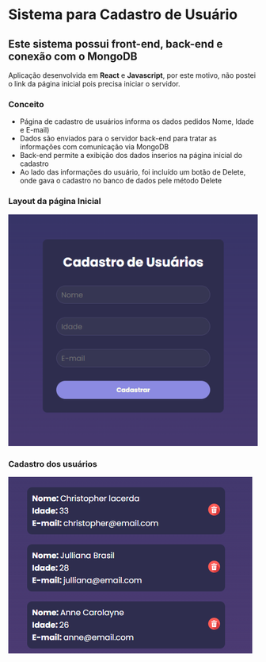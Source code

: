 # Sistema para Cadastro de Usuário #
## Este sistema possui front-end, back-end e conexão com o MongoDB ##


Aplicação desenvolvida em **React** e **Javascript**, por este motivo, não postei o link da página inicial pois precisa iniciar o servidor.

### Conceito ###
* Página de cadastro de usuários informa os dados pedidos Nome, Idade e E-mail)
* Dados são enviados para o servidor back-end para tratar as informações com comunicação via MongoDB
* Back-end permite a exibição dos dados inserios na página inicial do cadastro
* Ao lado das informações do usuário, foi incluído um botão de Delete, onde gava o cadastro no banco de dados pele método Delete

### Layout da página Inicial ###

![](/my-cadastro-usuarios-app/inicial-cadastro.png)

### Cadastro dos usuários ###
![](/my-cadastro-usuarios-app/dados-cadastro.png)

